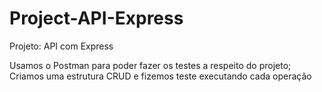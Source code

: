 # Project-API-Express
Projeto: API com Express 

Usamos o Postman para poder fazer os testes a respeito do projeto;
Criamos uma estrutura CRUD e fizemos teste executando cada operação
